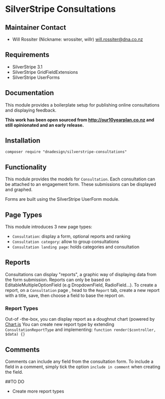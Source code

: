 # SilverStripe Consultations

## Maintainer Contact

* Will Rossiter (Nickname: wrossiter, willr) <will.rossiter@dna.co.nz>

## Requirements

* SilverStripe 3.1
* SilverStripe GridFieldExtensions
* SilverStripe UserForms

## Documentation

This module provides a boilerplate setup for publishing online consultations and
displaying feedback.

**This work has been open sourced from http://our10yearplan.co.nz and still
opinionated and an early release.**

## Installation

	composer require "dnadesign/silverstripe-consultations"

## Functionality
This module provides the models for `Consultation`. Each consultation can be
attached to an engagement form. These submissions can be displayed and graphed.

Forms are built using the SilverStripe UserForm module.

## Page Types
This module introduces 3 new page types:
* `Consultation`: display a form, optional reports and ranking
*  `Consultation category`: allow to group consultations
* `Consultation landing page`: holds categories and consultation

## Reports
Consultations can display "reports", a graphic way of displaying data from the form submission.
Reports can only be based on EditableMultipleOptionField (e.g DropdownField, RadioField...).
To create a report, on a `Consultation` page , head to the `Report` tab, create a new report with a title, save, then choose a field to base the report on.

### Report Types
Out-of -the-box, you can display report as a doughnut chart (powered by [Chart.js](http://www.chartjs.org/ "Chart.js")
You can create new report type by extending `ConsultationReportType` and implementing:
	``function render($controller, $data) {} `` 


## Comments
Comments can include any field from the consultation form. To include a field in a comment, simply tick the option `include in comment` when creating the field.

##TO DO
* Create more report types
